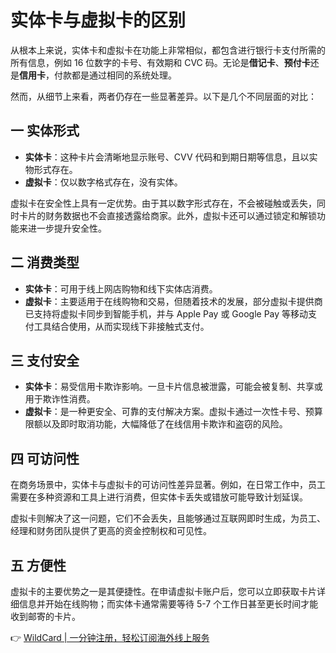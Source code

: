 # 实体卡与虚拟卡的区别

从根本上来说，实体卡和虚拟卡在功能上非常相似，都包含进行银行卡支付所需的所有信息，例如 16 位数字的卡号、有效期和 CVC 码。无论是**借记卡**、**预付卡**还是**信用卡**，付款都是通过相同的系统处理。

然而，从细节上来看，两者仍存在一些显著差异。以下是几个不同层面的对比：

## 一 实体形式

- **实体卡**：这种卡片会清晰地显示账号、CVV 代码和到期日期等信息，且以实物形式存在。
- **虚拟卡**：仅以数字格式存在，没有实体。

虚拟卡在安全性上具有一定优势。由于其以数字形式存在，不会被碰触或丢失，同时卡片的财务数据也不会直接透露给商家。此外，虚拟卡还可以通过锁定和解锁功能来进一步提升安全性。

## 二 消费类型

- **实体卡**：可用于线上网店购物和线下实体店消费。
- **虚拟卡**：主要适用于在线购物和交易，但随着技术的发展，部分虚拟卡提供商已支持将虚拟卡同步到智能手机，并与 Apple Pay 或 Google Pay 等移动支付工具结合使用，从而实现线下非接触式支付。

## 三 支付安全

- **实体卡**：易受信用卡欺诈影响。一旦卡片信息被泄露，可能会被复制、共享或用于欺诈性消费。
- **虚拟卡**：是一种更安全、可靠的支付解决方案。虚拟卡通过一次性卡号、预算限额以及即时取消功能，大幅降低了在线信用卡欺诈和盗窃的风险。

## 四 可访问性

在商务场景中，实体卡与虚拟卡的可访问性差异显著。例如，在日常工作中，员工需要在多种资源和工具上进行消费，但实体卡丢失或错放可能导致计划延误。

虚拟卡则解决了这一问题，它们不会丢失，且能够通过互联网即时生成，为员工、经理和财务团队提供了更高的资金控制权和可见性。

## 五 方便性

虚拟卡的主要优势之一是其便捷性。在申请虚拟卡账户后，您可以立即获取卡片详细信息并开始在线购物；而实体卡通常需要等待 5-7 个工作日甚至更长时间才能收到邮寄的卡片。

👉 [WildCard | 一分钟注册，轻松订阅海外线上服务](https://bbtdd.com/WildCard)